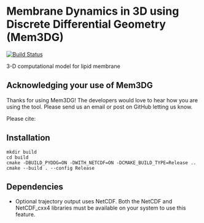 # Membrane Dynamics in 3D using Discrete Differential Geometry (Mem3DG)

[![Build Status](https://travis-ci.com/RangamaniLabUCSD/Mem3DG.svg?token=HxusyqZoDyxkhvY6GCzF&branch=master)](https://travis-ci.com/RangamaniLabUCSD/Mem3DG)

3-D computational model for lipid membrane 

## Acknowledging your use of Mem3DG
Thanks for using Mem3DG! The developers would love to hear how you are using the tool. Please send us an email or post on GitHub letting us know.

Please cite:

## Installation

```
mkdir build
cd build
cmake -DBUILD_PYDDG=ON -DWITH_NETCDF=ON -DCMAKE_BUILD_TYPE=Release ..
cmake --build . --config Release
```

## Dependencies

* Optional trajectory output uses NetCDF. Both the NetCDF and NetCDF_cxx4 libraries must be available on your system to use this feature.
